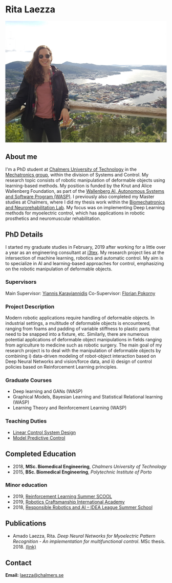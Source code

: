  # Rita Laezza
![Me](images/photo_bergen.jpg)

## About me

I'm a PhD student at [Chalmers University of Technology](https://www.chalmers.se/en/Pages/default.aspx) in the [Mechatronics group](https://www.chalmers.se/en/departments/e2/research/systems-and-control/Pages/Mechatronics.aspx), within the division of Systems and Control. My research topic consists of robotic manipulation of deformable objects using learning-based methods. My position is funded by the Knut and Alice Wallenberg Foundation, as part of the [Wallenberg AI, Autonomous Systems and Software Program (WASP)](https://wasp-sweden.org/). I previously also completed my Master studies at Chalmers, where I did my thesis work within the [Biomechatronics and Neurorehabilitation Lab](http://www.bnl.chalmers.se/wordpress/). My focus was on implementing Deep Learning methods for myoelectric control, which has applications in robotic prosthetics and neuromuscular rehabilitation.

## PhD Details

I started my graduate studies in February, 2019 after working for a little over a year as an engineering consultant at [i3tex](https://www.i3tex.com/). My research project lies at the intersection of machine learning, robotics and automatic control. My aim is to specialize in AI and learning-based approaches for control, emphasizing on the robotic manipulation of deformable objects.

### Supervisors

Main Supervisor: [Yiannis Karayiannidis](http://yiannis.info/)
Co-Supervisor: [Florian Pokorny](http://www.csc.kth.se/~fpokorny/)

### Project Description

Modern robotic applications require handling of deformable objects. In industrial settings, a multitude of deformable objects is encountered, ranging from foams and padding of variable stiffness to plastic parts that need to be snapped into a fixture, etc. Similarly, there are numerous potential applications of deformable object manipulations in fields ranging from agriculture to medicine such as robotic surgery. The main goal of my research project is to deal with the manipulation of deformable objects by combining i) data-driven modeling of robot-object interaction based on Deep Neural Networks and vision/force data, and ii) design of control policies based on Reinforcement Learning principles.

### Graduate Courses

- Deep learning and GANs (WASP)
- Graphical Models, Bayesian Learning and Statistical Relational learning (WASP)
- Learning Theory and Reinforcement Learning (WASP)

### Teaching Duties

- [Linear Control System Design](https://student.portal.chalmers.se/en/chalmersstudies/courseinformation/Pages/SearchCourse.aspx?course_id=22002&parsergrp=3)
- [Model Predictive Control](https://student.portal.chalmers.se/en/chalmersstudies/courseinformation/pages/searchcourse.aspx?course_id=28600&parsergrp=3)

## Completed Education

- 2018, **MSc. Biomedical Engineering**, *Chalmers University of Technology*
- 2015, **BSc. Biomedical Engineering**, *Polytechnic Institute of Porto*

### Minor education

- 2019, [Reinforcement Learning Summer SCOOL](https://rlss.inria.fr/)
- 2019, [Robotics Craftsmanship International Academy](https://robotcraft.ingeniarius.pt/)
- 2018, [Responsible Robotics and AI – IDEA League Summer School](https://responsiblerobotics.org/event/idea-league-summer-school/)

## Publications

- Amado Laezza, Rita. *Deep Neural Networks for Myoelectric Pattern Recognition - An implementation for multifunctional control*. MSc thesis. 2018. [(link)](https://odr.chalmers.se/bitstream/20.500.12380/254980/1/254980.pdf)

## Contact

**Email:** <laezza@chalmers.se>
